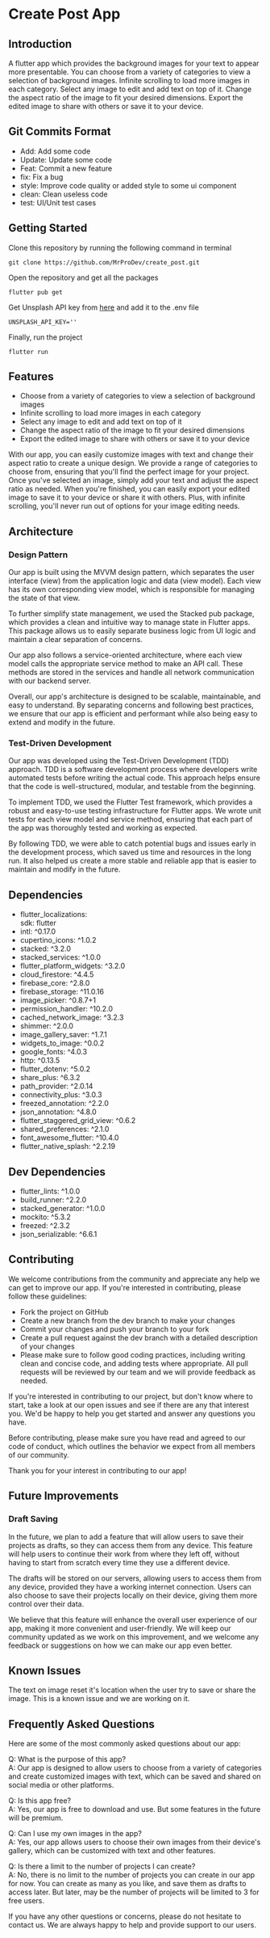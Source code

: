 # Create Post App

## Introduction
A flutter app which provides the background images for your text to appear more presentable. You can choose from a variety of categories to view a selection of background images. Infinite scrolling to load more images in each category. Select any image to edit and add text on top of it. Change the aspect ratio of the image to fit your desired dimensions. Export the edited image to share with others or save it to your device.

## Git Commits Format
- Add: Add some code
- Update: Update some code
- Feat: Commit a new feature
- fix: Fix a bug
- style: Improve code quality or added style to some ui component
- clean: Clean useless code
- test: UI/Unit test cases

## Getting Started
Clone this repository by running the following command in terminal
```
git clone https://github.com/MrProDev/create_post.git
```
Open the repository and get all the packages
```
flutter pub get
```
Get Unsplash API key from [here](https://unsplash.com/developers) and add it to the .env file
```
UNSPLASH_API_KEY=''
```
Finally, run the project
```
flutter run
```
## Features
  - Choose from a variety of categories to view a selection of background images
  - Infinite scrolling to load more images in each category 
  - Select any image to edit and add text on top of it
  - Change the aspect ratio of the image to fit your desired dimensions
  - Export the edited image to share with others or save it to your device
  
  With our app, you can easily customize images with text and change their aspect ratio to create a unique design. We provide a range of categories to choose from, ensuring that you'll find the perfect image for your project. Once you've selected an image, simply add your text and adjust the aspect ratio as needed. When you're finished, you can easily export your edited image to save it to your device or share it with others. Plus, with infinite scrolling, you'll never run out of options for your image editing needs.

## Architecture

### Design Pattern

Our app is built using the MVVM design pattern, which separates the user interface (view) from the application logic and data (view model). Each view has its own corresponding view model, which is responsible for managing the state of that view.

To further simplify state management, we used the Stacked pub package, which provides a clean and intuitive way to manage state in Flutter apps. This package allows us to easily separate business logic from UI logic and maintain a clear separation of concerns.

Our app also follows a service-oriented architecture, where each view model calls the appropriate service method to make an API call. These methods are stored in the services and handle all network communication with our backend server.

Overall, our app's architecture is designed to be scalable, maintainable, and easy to understand. By separating concerns and following best practices, we ensure that our app is efficient and performant while also being easy to extend and modify in the future.

### Test-Driven Development
Our app was developed using the Test-Driven Development (TDD) approach. TDD is a software development process where developers write automated tests before writing the actual code. This approach helps ensure that the code is well-structured, modular, and testable from the beginning.

To implement TDD, we used the Flutter Test framework, which provides a robust and easy-to-use testing infrastructure for Flutter apps. We wrote unit tests for each view model and service method, ensuring that each part of the app was thoroughly tested and working as expected.

By following TDD, we were able to catch potential bugs and issues early in the development process, which saved us time and resources in the long run. It also helped us create a more stable and reliable app that is easier to maintain and modify in the future.

## Dependencies
  - flutter_localizations:<br>
        sdk: flutter
  - intl: ^0.17.0
  - cupertino_icons: ^1.0.2
  - stacked: ^3.2.0
  - stacked_services: ^1.0.0
  - flutter_platform_widgets: ^3.2.0
  - cloud_firestore: ^4.4.5
  - firebase_core: ^2.8.0
  - firebase_storage: ^11.0.16
  - image_picker: ^0.8.7+1
  - permission_handler: ^10.2.0
  - cached_network_image: ^3.2.3
  - shimmer: ^2.0.0
  - image_gallery_saver: ^1.7.1
  - widgets_to_image: ^0.0.2
  - google_fonts: ^4.0.3
  - http: ^0.13.5
  - flutter_dotenv: ^5.0.2
  - share_plus: ^6.3.2
  - path_provider: ^2.0.14
  - connectivity_plus: ^3.0.3
  - freezed_annotation: ^2.2.0
  - json_annotation: ^4.8.0
  - flutter_staggered_grid_view: ^0.6.2
  - shared_preferences: ^2.1.0
  - font_awesome_flutter: ^10.4.0
  - flutter_native_splash: ^2.2.19

## Dev Dependencies
  - flutter_lints: ^1.0.0
  - build_runner: ^2.2.0
  - stacked_generator: ^1.0.0
  - mockito: ^5.3.2
  - freezed: ^2.3.2
  - json_serializable: ^6.6.1

## Contributing
We welcome contributions from the community and appreciate any help we can get to improve our app. If you're interested in contributing, please follow these guidelines:

  - Fork the project on GitHub
  - Create a new branch from the dev branch to make your changes
  - Commit your changes and push your branch to your fork
  - Create a pull request against the dev branch with a detailed description of your changes
  - Please make sure to follow good coding practices, including writing clean and concise code, and adding tests where appropriate. All pull requests will be reviewed by our team and we will provide feedback as needed.

If you're interested in contributing to our project, but don't know where to start, take a look at our open issues and see if there are any that interest you. We'd be happy to help you get started and answer any questions you have.

Before contributing, please make sure you have read and agreed to our code of conduct, which outlines the behavior we expect from all members of our community.

Thank you for your interest in contributing to our app!

## Future Improvements

### Draft Saving
In the future, we plan to add a feature that will allow users to save their projects as drafts, so they can access them from any device. This feature will help users to continue their work from where they left off, without having to start from scratch every time they use a different device.

The drafts will be stored on our servers, allowing users to access them from any device, provided they have a working internet connection. Users can also choose to save their projects locally on their device, giving them more control over their data.

We believe that this feature will enhance the overall user experience of our app, making it more convenient and user-friendly. We will keep our community updated as we work on this improvement, and we welcome any feedback or suggestions on how we can make our app even better.

## Known Issues
The text on image reset it's location when the user try to save or share the image. This is a known issue and we are working on it.

## Frequently Asked Questions
Here are some of the most commonly asked questions about our app:

Q: What is the purpose of this app?
<br>
A: Our app is designed to allow users to choose from a variety of categories and create customized images with text, which can be saved and shared on social media or other platforms.

Q: Is this app free?
<br>
A: Yes, our app is free to download and use. But some features in the future will be premium.

Q: Can I use my own images in the app?
<br>
A: Yes, our app allows users to choose their own images from their device's gallery, which can be customized with text and other features.

Q: Is there a limit to the number of projects I can create?
<br>
A: No, there is no limit to the number of projects you can create in our app for now. You can create as many as you like, and save them as drafts to access later. But later, may be the number of projects will be limited to 3 for free users.

If you have any other questions or concerns, please do not hesitate to contact us. We are always happy to help and provide support to our users.